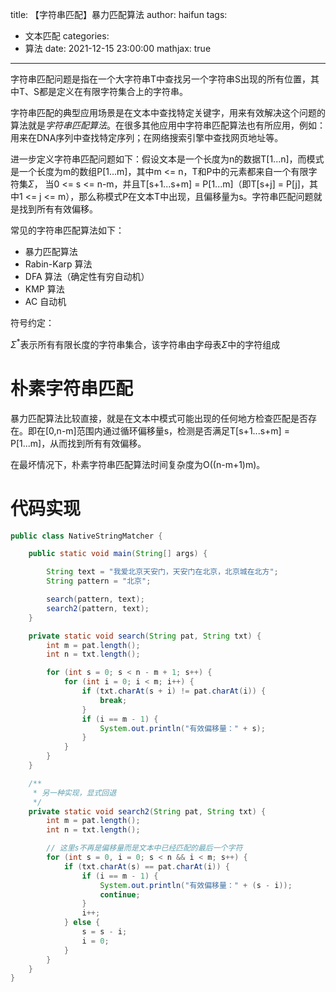 title: 【字符串匹配】暴力匹配算法
author: haifun
tags:
  - 文本匹配
categories:
  - 算法
date: 2021-12-15 23:00:00
mathjax: true
---

字符串匹配问题是指在一个大字符串T中查找另一个字符串S出现的所有位置，其中T、S都是定义在有限字符集合上的字符串。

字符串匹配的典型应用场景是在文本中查找特定关键字，用来有效解决这个问题的算法就是*字符串匹配算法*。在很多其他应用中字符串匹配算法也有所应用，例如：用来在DNA序列中查找特定序列；在网络搜索引擎中查找网页地址等。

进一步定义字符串匹配问题如下：假设文本是一个长度为n的数据T[1...n]，而模式是一个长度为m的数组P[1...m]，其中m <= n，T和P中的元素都来自一个有限字符集$\Sigma$，
当0 <= s <= n-m，并且T[s+1...s+m] = P[1...m]（即T[s+j] = P[j]，其中1 <= j  <= m），那么称模式P在文本T中出现，且偏移量为s。字符串匹配问题就是找到所有有效偏移。

常见的字符串匹配算法如下：

- 暴力匹配算法
- Rabin-Karp 算法
- DFA 算法（确定性有穷自动机）
- KMP 算法
- AC 自动机

符号约定：

$\Sigma{^*}$表示所有有限长度的字符串集合，该字符串由字母表$\Sigma$中的字符组成


# 朴素字符串匹配

暴力匹配算法比较直接，就是在文本中模式可能出现的任何地方检查匹配是否存在。即在[0,n-m]范围内通过循环偏移量s，检测是否满足T[s+1...s+m] = P[1...m]，从而找到所有有效偏移。

在最坏情况下，朴素字符串匹配算法时间复杂度为O((n-m+1)m)。

# 代码实现

```java
public class NativeStringMatcher {

    public static void main(String[] args) {

        String text = "我爱北京天安门，天安门在北京，北京城在北方";
        String pattern = "北京";

        search(pattern, text);
        search2(pattern, text);
    }

    private static void search(String pat, String txt) {
        int m = pat.length();
        int n = txt.length();

        for (int s = 0; s < n - m + 1; s++) {
            for (int i = 0; i < m; i++) {
                if (txt.charAt(s + i) != pat.charAt(i)) {
                    break;
                }
                if (i == m - 1) {
                    System.out.println("有效偏移量：" + s);
                }
            }
        }
    }

    /**
     * 另一种实现，显式回退
     */
    private static void search2(String pat, String txt) {
        int m = pat.length();
        int n = txt.length();

        // 这里s不再是偏移量而是文本中已经匹配的最后一个字符
        for (int s = 0, i = 0; s < n && i < m; s++) {
            if (txt.charAt(s) == pat.charAt(i)) {
                if (i == m - 1) {
                    System.out.println("有效偏移量：" + (s - i));
                    continue;
                }
                i++;
            } else {
                s = s - i;
                i = 0;
            }
        }
    }
}
```
